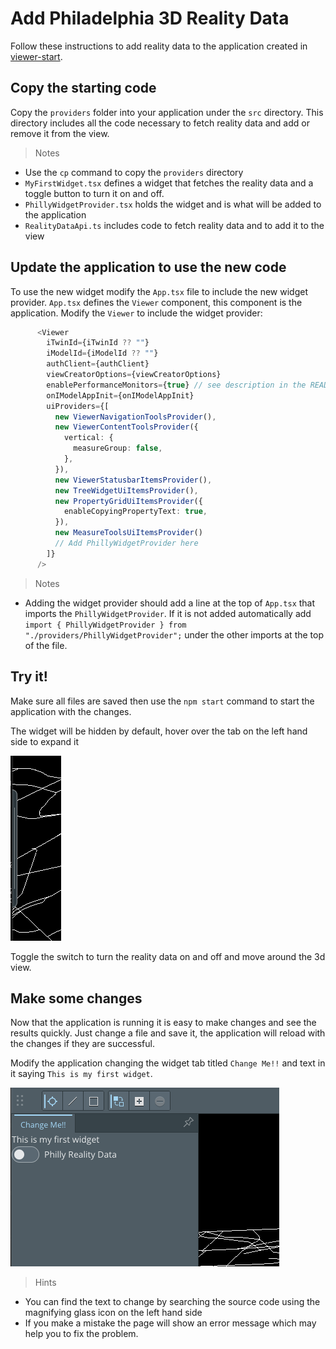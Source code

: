 # Add Philadelphia 3D Reality Data

Follow these instructions to add reality data to the application created in [viewer-start](./viewer-start.md).

## Copy the starting code

Copy the `providers` folder into your application under the `src` directory.  This directory includes all the code necessary to fetch reality data and add or remove it from the view.

> Notes

- Use the `cp` command to copy the `providers` directory
- `MyFirstWidget.tsx` defines a widget that fetches the reality data and a toggle button to turn it on and off.
- `PhillyWidgetProvider.tsx` holds the widget and is what will be added to the application
- `RealityDataApi.ts` includes code to fetch reality data and to add it to the view

## Update the application to use the new code

To use the new widget modify the `App.tsx` file to include the new widget provider.  `App.tsx` defines the `Viewer` component, this component is the application.  Modify the `Viewer` to include the widget provider:

```ts
      <Viewer
        iTwinId={iTwinId ?? ""}
        iModelId={iModelId ?? ""}
        authClient={authClient}
        viewCreatorOptions={viewCreatorOptions}
        enablePerformanceMonitors={true} // see description in the README (https://www.npmjs.com/package/@itwin/web-viewer-react)
        onIModelAppInit={onIModelAppInit}
        uiProviders={[
          new ViewerNavigationToolsProvider(),
          new ViewerContentToolsProvider({
            vertical: {
              measureGroup: false,
            },
          }),
          new ViewerStatusbarItemsProvider(),
          new TreeWidgetUiItemsProvider(),
          new PropertyGridUiItemsProvider({
            enableCopyingPropertyText: true,
          }),
          new MeasureToolsUiItemsProvider()
          // Add PhillyWidgetProvider here
        ]}
      />
```

> Notes

- Adding the widget provider should add a line at the top of `App.tsx` that imports the `PhillyWidgetProvider`.  If it is not added automatically add `import { PhillyWidgetProvider } from "./providers/PhillyWidgetProvider";` under the other imports at the top of the file.

## Try it!

Make sure all files are saved then use the `npm start` command to start the application with the changes.

The widget will be hidden by default, hover over the tab on the left hand side to expand it

![widget tab](./media/widget-tab.png)

Toggle the switch to turn the reality data on and off and move around the 3d view.

## Make some changes

Now that the application is running it is easy to make changes and see the results quickly.  Just change a file and save it, the application will reload with the changes if they are successful.

Modify the application changing the widget tab titled `Change Me!!` and text in it saying `This is my first widget`.  

![widget title](./media/widget-title.png)

> Hints

- You can find the text to change by searching the source code using the magnifying glass icon on the left hand side
- If you make a mistake the page will show an error message which may help you to fix the problem.
